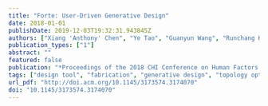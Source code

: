 ```yaml
---
title: "Forte: User-Driven Generative Design"
date: 2018-01-01
publishDate: 2019-12-03T19:32:31.943845Z
authors: ["Xiang 'Anthony' Chen", "Ye Tao", "Guanyun Wang", "Runchang Kang", "Tovi Grossman", "Stelian Coros", "Scott E. Hudson"]
publication_types: ["1"]
abstract: ""
featured: false
publication: "*Proceedings of the 2018 CHI Conference on Human Factors in Computing Systems*"
tags: ["design tool", "fabrication", "generative design", "topology optimization"]
url_pdf: "http://doi.acm.org/10.1145/3173574.3174070"
doi: "10.1145/3173574.3174070"
---
```


